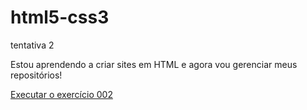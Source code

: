 # html5-css3
 tentativa 2

Estou aprendendo a criar sites em HTML e agora vou gerenciar meus repositórios!

<a href="https://renanlucchin.github.io/html5-css3/exercicios/ex002/index.html"> Executar o exercício 002 </a>